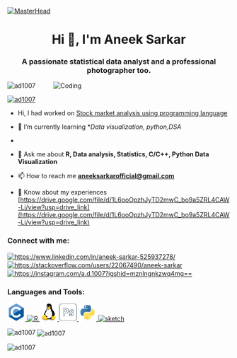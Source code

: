 [![MasterHead](https://i.pinimg.com/originals/18/a4/94/18a4949fc9c8067172d3b96e302e7097.gif)](https://rishavchanda.io)
<h1 align="center">Hi 👋, I'm Aneek Sarkar</h1>
<h3 align="center">A passionate statistical data analyst and a professional photographer too.</h3>
<img align="right" alt="Coding" width="400" src="https://media.tenor.com/lvLaG5hPCncAAAAd/data-analysis.gi">

<p align="left"> <img src="https://komarev.com/ghpvc/?username=ad1007&label=Profile%20views&color=0e75b6&style=flat" alt="ad1007" /> </p>

<p align="left"> <a href="https://github.com/ryo-ma/github-profile-trophy"><img src="https://github-profile-trophy.vercel.app/?username=ad1007" alt="ad1007" /></a> </p>

- Hi, I had worked on [Stock market analysis using programming language](https://drive.google.com/file/d/1R_4l-QgB9p0PfskGo3HLoPhSUjZLrl_Q/view?usp=drive_link)

- 🌱 I’m currently learning **Data visualization, python,DSA*
- 
- 💬 Ask me about **R, Data analysis, Statistics, C/C++, Python Data Visualization**

- 📫 How to reach me **aneeksarkarofficial@gmail.com**

- 📄 Know about my experiences [https://drive.google.com/file/d/1L6ooOpzhJyTD2mwC_bo9a5ZRL4CAW-Li/view?usp=drive_link](https://drive.google.com/file/d/1L6ooOpzhJyTD2mwC_bo9a5ZRL4CAW-Li/view?usp=drive_link)

<h3 align="left">Connect with me:</h3>
<p align="left">
<a href="https://linkedin.com/in/https://www.linkedin.com/in/aneek-sarkar-525937278/" target="blank"><img align="center" src="https://raw.githubusercontent.com/rahuldkjain/github-profile-readme-generator/master/src/images/icons/Social/linked-in-alt.svg" alt="https://www.linkedin.com/in/aneek-sarkar-525937278/" height="30" width="40" /></a>
<a href="https://stackoverflow.com/users/https://stackoverflow.com/users/22067490/aneek-sarkar" target="blank"><img align="center" src="https://raw.githubusercontent.com/rahuldkjain/github-profile-readme-generator/master/src/images/icons/Social/stack-overflow.svg" alt="https://stackoverflow.com/users/22067490/aneek-sarkar" height="30" width="40" /></a>
<a href="https://instagram.com/https://instagram.com/a.d.1007?igshid=mznlngnkzwq4mg==" target="blank"><img align="center" src="https://raw.githubusercontent.com/rahuldkjain/github-profile-readme-generator/master/src/images/icons/Social/instagram.svg" alt="https://instagram.com/a.d.1007?igshid=mznlngnkzwq4mg==" height="30" width="40" /></a>
</p>

<h3 align="left">Languages and Tools:</h3>
<p align="left"> <a href="https://www.cprogramming.com/" target="_blank" rel="noreferrer"> <img src="https://raw.githubusercontent.com/devicons/devicon/master/icons/c/c-original.svg" alt="c" width="40" height="40"/> </a> <a href="https://www.r-project.org/about.html" target="_blank" rel="noreferrer"> <img src="https://images.app.goo.gl/RKX9XCkUSBHEjYms7" alt="R" width="40" height="40"/> </a> <a href="https://www.linux.org/" target="_blank" rel="noreferrer"> <img src="https://raw.githubusercontent.com/devicons/devicon/master/icons/linux/linux-original.svg" alt="linux" width="40" height="40"/> </a> <a href="https://www.photoshop.com/en" target="_blank" rel="noreferrer"> <img src="https://raw.githubusercontent.com/devicons/devicon/master/icons/photoshop/photoshop-line.svg" alt="photoshop" width="40" height="40"/> </a> <a href="https://www.python.org" target="_blank" rel="noreferrer"> <img src="https://raw.githubusercontent.com/devicons/devicon/master/icons/python/python-original.svg" alt="python" width="40" height="40"/> </a> <a href="https://www.sketch.com/" target="_blank" rel="noreferrer"> <img src="https://www.vectorlogo.zone/logos/sketchapp/sketchapp-icon.svg" alt="sketch" width="40" height="40"/> </a> </p>

<p><img align="left" src="https://github-readme-stats.vercel.app/api/top-langs?username=ad1007&show_icons=true&locale=en&layout=compact" alt="ad1007" /></p>

<p>&nbsp;<img align="center" src="https://github-readme-stats.vercel.app/api?username=ad1007&show_icons=true&locale=en" alt="ad1007" /></p>

<p><img align="center" src="https://github-readme-streak-stats.herokuapp.com/?user=ad1007&" alt="ad1007" /></p>
